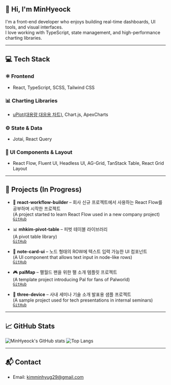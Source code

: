 ## 👋 Hi, I'm MinHyeock

I'm a front-end developer who enjoys building real-time dashboards, UI tools, and visual interfaces.  
I love working with TypeScript, state management, and high-performance charting libraries.

---

## 💻 Tech Stack

### ⚛️ Frontend
- React, TypeScript, SCSS, Tailwind CSS

### 📊 Charting Libraries
- [uPlot(대용량 대응용 차트)](https://github.com/leeoniya/uPlot), Chart.js, ApexCharts

### ⚙️ State & Data
- Jotai, React Query

### 🧱 UI Components & Layout
- React Flow, Fluent UI, Headless UI, AG-Grid, TanStack Table, React Grid Layout

---

## 🚀 Projects (In Progress)

- 🔌 **react-workflow-builder** – 회사 신규 프로젝트에서 사용하는 React Flow를 공부하며 시작한 프로젝트  
  (A project started to learn React Flow used in a new company project)  
  [`GitHub`](https://github.com/kimminhyug/react-workflow-builder)

- 📊 **mhkim-pivot-table** – 피벗 테이블 라이브러리  
  (A pivot table library)  
  [`GitHub`](https://github.com/kimminhyug/mhkim-pivot-table)

- 📝 **note-card-ui** – 노드 형태의 ROW에 텍스트 입력 가능한 UI 컴포넌트  
  (A UI component that allows text input in node-like rows)  
  [`GitHub`](https://github.com/kimminhyug/note-card-ui)

- 🎮 **palMap** – 팰월드 팬을 위한 팰 소개 템플릿 프로젝트  
  (A template project introducing Pal for fans of Palworld)  
  [`GitHub`](https://github.com/kimminhyug/palMap)

- 🎤 **three-device** – 사내 세미나 기술 소개 발표용 샘플 프로젝트  
  (A sample project used for tech presentations in internal seminars)  
  [`GitHub`](https://github.com/kimminhyug/three-device)


---

## 📈 GitHub Stats

![MinHyeock's GitHub stats](https://github-readme-stats.vercel.app/api?username=kimminhyug&show_icons=true&theme=react)
![Top Langs](https://github-readme-stats.vercel.app/api/top-langs/?username=kimminhyug&layout=compact&theme=react)

---

## 📬 Contact

- Email: kimminhyug29@gmail.com  

